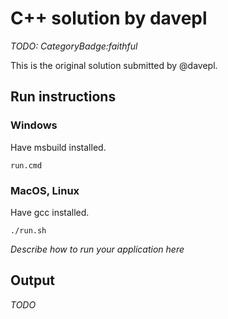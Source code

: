# C++ solution by davepl

*TODO: CategoryBadge:faithful*

This is the original solution submitted by @davepl.

## Run instructions

### Windows

Have msbuild installed.

```
run.cmd
```

### MacOS, Linux

Have gcc installed.

```
./run.sh
```

*Describe how to run your application here*

## Output

*TODO*

